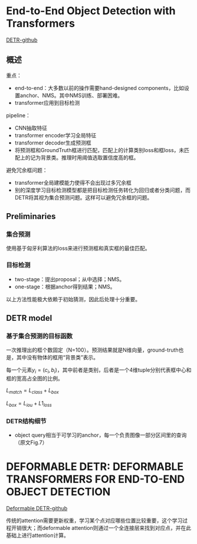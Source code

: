 # End-to-End Object Detection with Transformers
[DETR-github](https://github.com/facebookresearch/detr)

## 概述
重点：
+ end-to-end：大多数以前的操作需要hand-designed components，比如设置anchor、NMS。其中NMS训练、部署困难。
+ transformer应用到目标检测

pipeline：
+ CNN抽取特征
+ transformer encoder学习全局特征
+ transformer decoder生成预测框
+ 将预测框和GroundTruth框进行匹配，匹配上的计算类别loss和框loss，未匹配上的记为背景类。推理时用阈值选取置信度高的框。

避免冗余框问题：
+ transformer全局建模能力使得不会出现过多冗余框
+ 别的深度学习目标检测模型都是把目标检测任务转化为回归或者分类问题，而DETR将其视为集合预测问题。这样可以避免冗余框的问题。

## Preliminaries
### 集合预测
使用基于匈牙利算法的loss来进行预测框和真实框的最佳匹配。

### 目标检测
+ two-stage：提出proposal；从中选择；NMS。
+ one-stage：根据anchor得到结果；NMS。

以上方法性能极大依赖于初始猜测，因此后处理十分重要。

## DETR model
### 基于集合预测的目标函数
一次推理出的框个数固定（N=100）。预测结果就是N维向量，ground-truth也是，其中没有物体的框用“背景类”表示。

每一个元素$y_i=(c_i,b_i)$，其中前者是类别，后者是一个4维tuple分别代表框中心和框的宽高占全图的比例。

$L_{match}=L_{class}+L_{box}$

$L_{box}=L_{iou}+L1_{loss}$


### DETR结构细节
+ object query相当于可学习的anchor，每一个负责图像一部分区间里的查询（原文Fig.7）


# DEFORMABLE DETR: DEFORMABLE TRANSFORMERS FOR END-TO-END OBJECT DETECTION
[Deformable DETR-github](https://github.com/fundamentalvision/Deformable-DETR)

传统的attention需要更新权重，学习某个点对应哪些位置比较重要，这个学习过程开销很大；而deformable attention则通过一个全连接层来找到对应点，并在此基础上进行attention计算。
